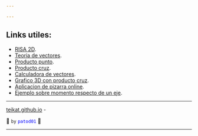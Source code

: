 ```yaml
---

---
```


<link rel="icon" href="etc/icon.png">

## Links utiles:

- [RISA 2D][drive].
- [Teoria de vectores][vec].
- [Producto punto][xdot].
- [Producto cruz][xcross].
- [Calculadora de vectores][vecal].
- [Grafico 3D con producto cruz][3dg].
- [Aplicacion de pizarra online][aww].
- [Ejemplo sobre momento respecto de un eje][ej].

---

[teikat.github.io][teikat] -

:ghost: `by` <span style="color: blue;">`patod01`</span> :ghost:

[teikat]: https://teikat.github.io

---

[drive]: https://drive.google.com/embeddedfolderview?authuser=0&id=1GYQ3BoGq5wsnCaD4ZzL1pEjT8Ckm3MfK#list
[vec]: https://es.wikipedia.org/wiki/Vector
[xdot]: https://es.wikipedia.org/wiki/Producto_escalar
[xcross]: https://es.wikipedia.org/wiki/Producto_vectorial
[vecal]: http://es.onlinemschool.com/math/assistance/vector/multiply1/
[3dg]: https://www.geogebra.org/m/B6Uz5yWf
[aww]: https://awwapp.com/
[ej]: https://www.uco.es/~me1leraj/momentos/lec01_1_5.htm
